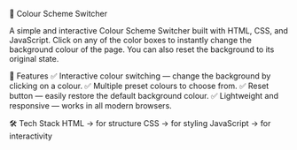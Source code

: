 🎨 Colour Scheme Switcher

A simple and interactive Colour Scheme Switcher built with HTML, CSS, and JavaScript.
Click on any of the color boxes to instantly change the background colour of the page. You can also reset the background to its original state.

🚀 Features
✅ Interactive colour switching — change the background by clicking on a colour.
✅ Multiple preset colours to choose from.
✅ Reset button — easily restore the default background colour.
✅ Lightweight and responsive — works in all modern browsers.

🛠️ Tech Stack
HTML → for structure
CSS → for styling
JavaScript → for interactivity
